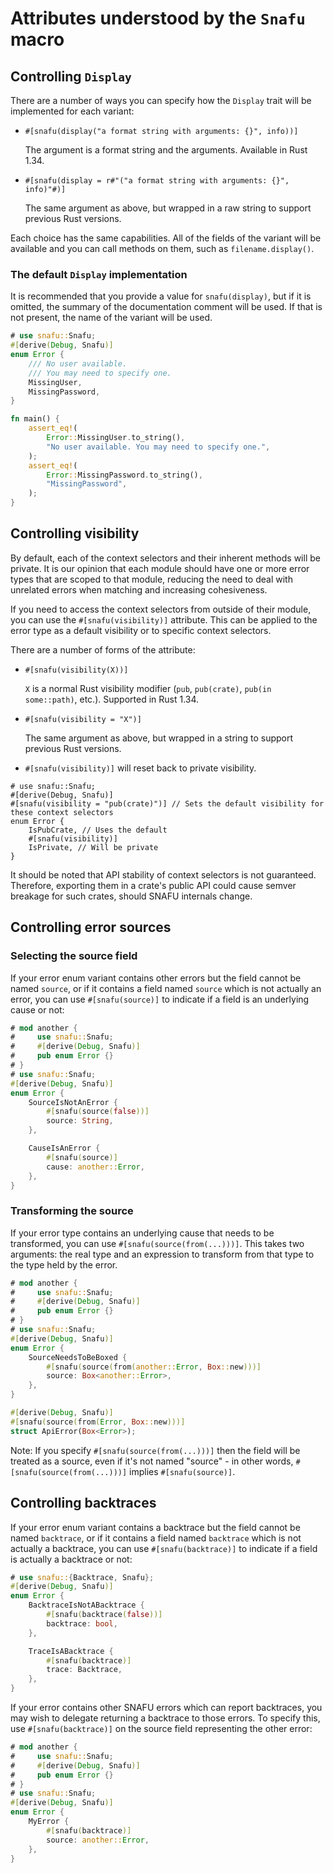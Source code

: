 # Attributes understood by the `Snafu` macro

## Controlling `Display`

There are a number of ways you can specify how the `Display` trait
will be implemented for each variant:

- `#[snafu(display("a format string with arguments: {}", info))]`

  The argument is a format string and the arguments. Available in Rust 1.34.

- `#[snafu(display = r#"("a format string with arguments: {}", info)"#)]`

  The same argument as above, but wrapped in a raw string to
  support previous Rust versions.

Each choice has the same capabilities. All of the fields of the
variant will be available and you can call methods on them, such
as `filename.display()`.

### The default `Display` implementation

It is recommended that you provide a value for `snafu(display)`, but
if it is omitted, the summary of the documentation comment will be
used. If that is not present, the name of the variant will be used.

```rust
# use snafu::Snafu;
#[derive(Debug, Snafu)]
enum Error {
    /// No user available.
    /// You may need to specify one.
    MissingUser,
    MissingPassword,
}

fn main() {
    assert_eq!(
        Error::MissingUser.to_string(),
        "No user available. You may need to specify one.",
    );
    assert_eq!(
        Error::MissingPassword.to_string(),
        "MissingPassword",
    );
}
```

## Controlling visibility

By default, each of the context selectors and their inherent
methods will be private. It is our opinion that each module should
have one or more error types that are scoped to that module,
reducing the need to deal with unrelated errors when matching and
increasing cohesiveness.

If you need to access the context selectors from outside of their
module, you can use the `#[snafu(visibility)]` attribute. This can
be applied to the error type as a default visibility or to
specific context selectors.

There are a number of forms of the attribute:

- `#[snafu(visibility(X))]`

  `X` is a normal Rust visibility modifier (`pub`, `pub(crate)`,
  `pub(in some::path)`, etc.). Supported in Rust 1.34.

- `#[snafu(visibility = "X")]`

  The same argument as above, but wrapped in a string to support
  previous Rust versions.

- `#[snafu(visibility)]` will reset back to private visibility.

```
# use snafu::Snafu;
#[derive(Debug, Snafu)]
#[snafu(visibility = "pub(crate)")] // Sets the default visibility for these context selectors
enum Error {
    IsPubCrate, // Uses the default
    #[snafu(visibility)]
    IsPrivate, // Will be private
}
```

It should be noted that API stability of context selectors is not
guaranteed. Therefore, exporting them in a crate's public API
could cause semver breakage for such crates, should SNAFU internals
change.

## Controlling error sources

### Selecting the source field

If your error enum variant contains other errors but the field
cannot be named `source`, or if it contains a field named `source`
which is not actually an error, you can use `#[snafu(source)]` to
indicate if a field is an underlying cause or not:

```rust
# mod another {
#     use snafu::Snafu;
#     #[derive(Debug, Snafu)]
#     pub enum Error {}
# }
# use snafu::Snafu;
#[derive(Debug, Snafu)]
enum Error {
    SourceIsNotAnError {
        #[snafu(source(false))]
        source: String,
    },

    CauseIsAnError {
        #[snafu(source)]
        cause: another::Error,
    },
}
```

### Transforming the source

If your error type contains an underlying cause that needs to be
transformed, you can use `#[snafu(source(from(...)))]`. This takes
two arguments: the real type and an expression to transform from
that type to the type held by the error.

```rust
# mod another {
#     use snafu::Snafu;
#     #[derive(Debug, Snafu)]
#     pub enum Error {}
# }
# use snafu::Snafu;
#[derive(Debug, Snafu)]
enum Error {
    SourceNeedsToBeBoxed {
        #[snafu(source(from(another::Error, Box::new)))]
        source: Box<another::Error>,
    },
}

#[derive(Debug, Snafu)]
#[snafu(source(from(Error, Box::new)))]
struct ApiError(Box<Error>);
```

Note: If you specify `#[snafu(source(from(...)))]` then the field
will be treated as a source, even if it's not named "source" - in
other words, `#[snafu(source(from(...)))]` implies
`#[snafu(source)]`.

## Controlling backtraces

If your error enum variant contains a backtrace but the field
cannot be named `backtrace`, or if it contains a field named
`backtrace` which is not actually a backtrace, you can use
`#[snafu(backtrace)]` to indicate if a field is actually a
 backtrace or not:

```rust
# use snafu::{Backtrace, Snafu};
#[derive(Debug, Snafu)]
enum Error {
    BacktraceIsNotABacktrace {
        #[snafu(backtrace(false))]
        backtrace: bool,
    },

    TraceIsABacktrace {
        #[snafu(backtrace)]
        trace: Backtrace,
    },
}
```

If your error contains other SNAFU errors which can report
backtraces, you may wish to delegate returning a backtrace to
those errors. To specify this, use `#[snafu(backtrace)]` on the
source field representing the other error:

```rust
# mod another {
#     use snafu::Snafu;
#     #[derive(Debug, Snafu)]
#     pub enum Error {}
# }
# use snafu::Snafu;
#[derive(Debug, Snafu)]
enum Error {
    MyError {
        #[snafu(backtrace)]
        source: another::Error,
    },
}
```
